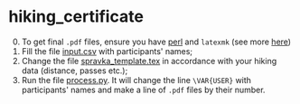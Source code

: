 # hiking_certificate
0. To get final `.pdf` files, ensure you have [perl](https://strawberryperl.com/) and `latexmk` (see more [here](https://mg.readthedocs.io/latexmk.html)) 
1. Fill the file [input.csv](input.csv) with participants' names;
2. Change the file [spravka_template.tex](spravka_template.tex) in accordance with your hiking data (distance, passes etc.);
3. Run the file [process.py](process.py). It will change the line `\VAR{USER}` with participants' names and make a line of `.pdf` files by their number.
